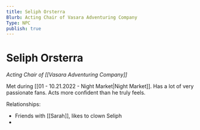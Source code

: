 ```yaml
---
title: Seliph Orsterra
Blurb: Acting Chair of Vasara Adventuring Company
Type: NPC
publish: true
---
```

# Seliph Orsterra
*Acting Chair of [[Vasara Adventuring Company]]*

Met during [[01 - 10.21.2022 - Night Market|Night Market]]. Has a lot of very passionate fans. Acts more confident than he truly feels.

Relationships: 
- Friends with [[Sarah]], likes to clown Seliph
- 